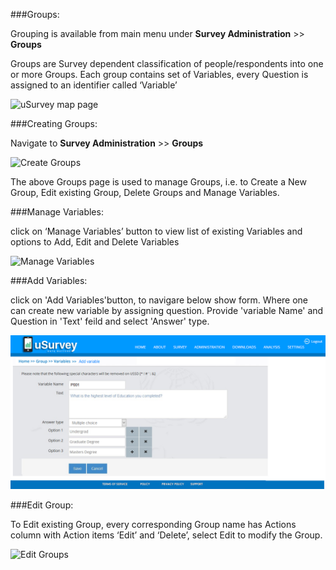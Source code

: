 ###Groups:

Grouping is available from main menu under <b>Survey Administration</b> >> <b>Groups</b>

Groups are Survey dependent classification of people/respondents into one or more Groups.
Each group contains set of Variables, every Question is assigned to an identifier called ‘Variable’
   
 ![uSurvey map page](https://github.com/madhavaramu/uSurvey/blob/uSurvey/screenshots/Map_groupZ_selected.png)

###Creating Groups:

Navigate to <b>Survey Administration</b> >> <b>Groups</b>

 ![Create Groups](https://github.com/madhavaramu/uSurvey/blob/uSurvey/screenshots/Add_Groups.png)
 
The above Groups page is used to manage Groups, i.e. to Create a New Group, Edit existing Group, Delete Groups and Manage Variables.

###Manage Variables:

 click on ‘Manage Variables’ button to view list of existing Variables and options to Add, Edit and Delete Variables
 
 ![Manage Variables](https://github.com/madhavaramu/uSurvey/blob/uSurvey/screenshots/addvariable.png)
 
 ###Add Variables:
 
 click on 'Add Variables'button, to navigare below show form. Where one can create new variable by assigning question. Provide 'variable Name' and Question in 'Text' feild and select 'Answer' type.  
 
 ![Add Variables](https://github.com/madhavaramu/uSurvey/blob/uSurvey/screenshots/Add_Variable.png)
 
 
###Edit Group:
 
 To Edit existing Group, every corresponding Group name has Actions column with Action items ‘Edit’ and ‘Delete’, select Edit to modify the Group.
 
 ![Edit Groups](https://github.com/madhavaramu/uSurvey/blob/uSurvey/screenshots/Edit_group.png)


